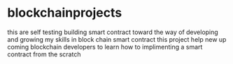 # blockchainprojects
this are self testing building smart contract toward the way of developing and growing my skills in block chain smart contract
this project help new up coming blockchain developers to learn how to implimenting a smart contract from the scratch 
